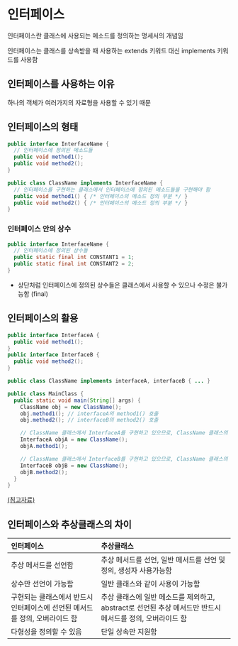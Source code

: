 # 인터페이스

인터페이스란 클래스에 사용되는 메소드를 정의하는 명세서의 개념임

인터페이스는 클래스를 상속받을 때 사용하는 extends 키워드 대신 implements 키워드를 사용함

## 인터페이스를 사용하는 이유

하나의 객체가 여러가지의 자료형을 사용할 수 있기 때문

## 인터페이스의 형태

```Java
public interface InterfaceName {
  // 인터페이스에 정의된 메소드들
  public void method1();
  public void method2();
}

public class ClassName implements InterfaceName {
  // 인터페이스를 구현하는 클래스에서 인터페이스에 정의된 메소드들을 구현해야 함
  public void method1() { /* 인터페이스의 메소드 정의 부분 */ }
  public void method2() { /* 인터페이스의 메소드 정의 부분 */ }
}
```

### 인터페이스 안의 상수

```Java
public interface InterfaceName {
  // 인터페이스에 정의된 상수들
  public static final int CONSTANT1 = 1;
  public static final int CONSTANT2 = 2;
}
```

- 상단처럼 인터페이스에 정의된 상수들은 클래스에서 사용할 수 있으나 수정은 불가능함 (final)

## 인터페이스의 활용

```Java
public interface InterfaceA {
  public void method1();
}
public interface InterfaceB {
  public void method2();
}

public class ClassName implements interfaceA, interfaceB { ... }

public class MainClass {
  public static void main(String[] args) {
    ClassName obj = new ClassName();
    obj.method1(); // interfaceA의 method1() 호출
    obj.method2(); // interfaceB의 method2() 호출

    // ClassName 클래스에서 InterfaceA를 구현하고 있으므로, ClassName 클래스의 인스턴스를 할당받을 수 있으며 InterfaceA 인터페이스의 메소드인 method1를 호출할 수 있음
    InterfaceA objA = new ClassName();
    objA.method1();

    // ClassName 클래스에서 InterfaceB를 구현하고 있으므로, ClassName 클래스의 인스턴스를 할당받을 수 있으며 InterfaceB 인터페이스의 메소드인 method2를 호출할 수 있음
    InterfaceB objB = new ClassName();
    objB.method2();
  }
}
```

[(침고자료)](https://wikidocs.net/217)

## 인터페이스와 추상클래스의 차이

| 인터페이스                                                                  | 추상클래스                                                                                                |
| :-------------------------------------------------------------------------- | :-------------------------------------------------------------------------------------------------------- |
| 추상 메서드를 선언함                                                        | 추상 메서드를 선언, 일반 메서드를 선언 및 정의, 생성자 사용가능함                                         |
| 상수만 선언이 가능함                                                        | 일반 클래스와 같이 사용이 가능함                                                                          |
| 구현되는 클래스에서 반드시 인터페이스에 선언된 메서드를 정의, 오버라이드 함 | 추상 클래스에 일반 메소드를 제외하고, abstract로 선언된 추상 메서드만 반드시 메서드를 정의, 오버라이드 함 |
| 다형성을 정의할 수 있음                                                     | 단일 상속만 지원함                                                                                        |
